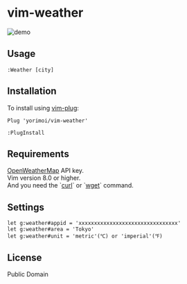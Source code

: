 # vim-weather
![demo](https://user-images.githubusercontent.com/29778890/51680148-4df00d80-2024-11e9-9cbe-942bda5df1de.gif)

## Usage
`:Weather [city]`

## Installation
To install using [vim-plug](https://github.com/junegunn/vim-plug):
```
Plug 'yorimoi/vim-weather'
```
`:PlugInstall`

## Requirements
[OpenWeatherMap](https://openweathermap.org/appid) API key.  
Vim version 8.0 or higher.  
And you need the \`[curl](https://curl.haxx.se/)\` or \`[wget](https://www.gnu.org/software/wget/)\` command.

## Settings
```
let g:weather#appid = 'xxxxxxxxxxxxxxxxxxxxxxxxxxxxxxxx'
let g:weather#area = 'Tokyo'
let g:weather#unit = 'metric'(℃) or 'imperial'(℉)
```

## License
Public Domain

